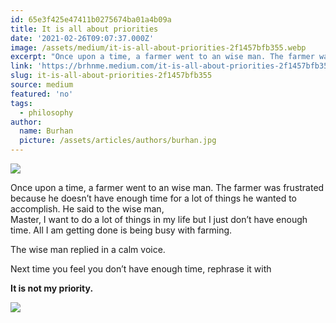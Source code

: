 ```yaml
---
id: 65e3f425e47411b0275674ba01a4b09a
title: It is all about priorities
date: '2021-02-26T09:07:37.000Z'
image: /assets/medium/it-is-all-about-priorities-2f1457bfb355.webp
excerpt: "Once upon a time, a farmer went to an wise man. The farmer was frustrated because he doesn’t have enough time for a lot of things he wanted to accomplish. He said to the wise man,Master, I want to do a lot of things in my life but I just don’t have enough time. All I am getting done is being busy with\_farming.The wise man replied in a calm\_voice.Next time you feel you don’t have enough time, rephrase it\_withIt is not my priority."
link: 'https://brhnme.medium.com/it-is-all-about-priorities-2f1457bfb355'
slug: it-is-all-about-priorities-2f1457bfb355
source: medium
featured: 'no'
tags:
  - philosophy
author:
  name: Burhan
  picture: /assets/articles/authors/burhan.jpg
---
```

![](https://cdn-images-1.medium.com/max/1024/1*u5NXX7pLKUNCENzzxoO61g.jpeg)

Once upon a time, a farmer went to an wise man. The farmer was frustrated because he doesn’t have enough time for a lot of things he wanted to accomplish. He said to the wise man,  
Master, I want to do a lot of things in my life but I just don’t have enough time. All I am getting done is being busy with farming.

The wise man replied in a calm voice.

Next time you feel you don’t have enough time, rephrase it with

**It is not my priority.**

![](https://medium.com/_/stat?event=post.clientViewed&referrerSource=full_rss&postId=2f1457bfb355)
